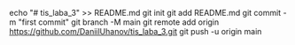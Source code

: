 echo "# tis_laba_3" >> README.md
git init
git add README.md
git commit -m "first commit"
git branch -M main
git remote add origin https://github.com/DaniilUhanov/tis_laba_3.git
git push -u origin main
